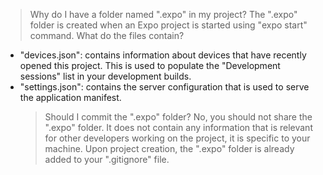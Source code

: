 > Why do I have a folder named ".expo" in my project?
> The ".expo" folder is created when an Expo project is started using "expo start" command.
> What do the files contain?

-   "devices.json": contains information about devices that have recently opened this project. This is used to populate the "Development sessions" list in your development builds.
-   "settings.json": contains the server configuration that is used to serve the application manifest.
    > Should I commit the ".expo" folder?
    > No, you should not share the ".expo" folder. It does not contain any information that is relevant for other developers working on the project, it is specific to your machine.
    > Upon project creation, the ".expo" folder is already added to your ".gitignore" file.
